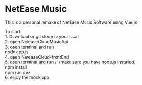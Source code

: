 # NetEase Music
This is a personal remake of NetEase Music Software using Vue.js

To start: <br />
    1. Download or git clone to your local <br />
    2. open NeteaseCloudMusicApi <br />
    3. open terminal and run <br />
        node app.js <br />
    4. open NeteaseCloud-frontEnd <br />
    5. open terminal and run  // (make sure you have node.js installed) <br />
        npm install <br />
        npm run dev <br />
    6. enjoy the mock app <br />